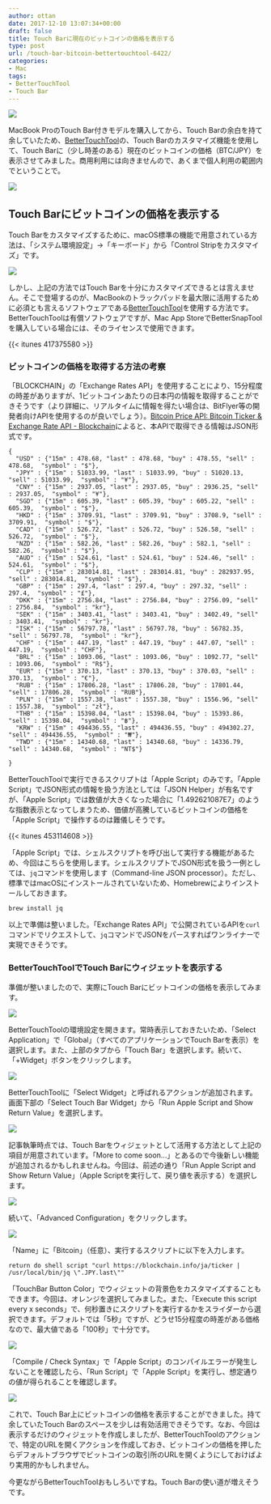 ```yaml
---
author: ottan
date: 2017-12-10 13:07:34+00:00
draft: false
title: Touch Barに現在のビットコインの価格を表示する
type: post
url: /touch-bar-bitcoin-bettertouchtool-6422/
categories:
- Mac
tags:
- BetterTouchTool
- Touch Bar
---
```


![](/uploads/2017/12/171210-5a2d24593d82c.jpg)

MacBook ProのTouch Bar付きモデルを購入してから、Touch Barの余白を持て余していたため、[BetterTouchTool](https://www.boastr.net/)の、Touch Barのカスタマイズ機能を使用して、Touch Barに（少し時差のある）現在のビットコインの価格（BTC/JPY）を表示させてみました。商用利用には向きませんので、あくまで個人利用の範囲内でということで。

![](/uploads/2017/12/171210-5a2d2509269e8.png)

## Touch Barにビットコインの価格を表示する

Touch Barをカスタマイズするために、macOS標準の機能で用意されている方法は、「システム環境設定」→「キーボード」から「Control Stripをカスタマイズ」です。

![](/uploads/2017/12/171210-5a2d2750424db.png)

しかし、上記の方法ではTouch Barを十分にカスタマイズできるとは言えません。そこで登場するのが、MacBookのトラックパッドを最大限に活用するために必須とも言えるソフトウェアである[BetterTouchTool](https://www.boastr.net/)を使用する方法です。BetterTouchToolは有償ソフトウェアですが、Mac App StoreでBetterSnapToolを購入している場合には、そのライセンスで使用できます。

{{< itunes 417375580 >}}

### ビットコインの価格を取得する方法の考察

「BLOCKCHAIN」の「Exchange Rates API」を使用することにより、15分程度の時差がありますが、1ビットコインあたりの日本円の情報を取得することができそうです（より詳細に、リアルタイムに情報を得たい場合は、BitFlyer等の開発者向けAPIを使用するのが良いでしょう）。[Bitcoin Price API: Bitcoin Ticker & Exchange Rate API - Blockchain](https://blockchain.info/api/exchange_rates_api)によると、本APIで取得できる情報はJSON形式です。

    {
      "USD" : {"15m" : 478.68, "last" : 478.68, "buy" : 478.55, "sell" : 478.68,  "symbol" : "$"},
      "JPY" : {"15m" : 51033.99, "last" : 51033.99, "buy" : 51020.13, "sell" : 51033.99,  "symbol" : "¥"},
      "CNY" : {"15m" : 2937.05, "last" : 2937.05, "buy" : 2936.25, "sell" : 2937.05,  "symbol" : "¥"},
      "SGD" : {"15m" : 605.39, "last" : 605.39, "buy" : 605.22, "sell" : 605.39,  "symbol" : "$"},
      "HKD" : {"15m" : 3709.91, "last" : 3709.91, "buy" : 3708.9, "sell" : 3709.91,  "symbol" : "$"},
      "CAD" : {"15m" : 526.72, "last" : 526.72, "buy" : 526.58, "sell" : 526.72,  "symbol" : "$"},
      "NZD" : {"15m" : 582.26, "last" : 582.26, "buy" : 582.1, "sell" : 582.26,  "symbol" : "$"},
      "AUD" : {"15m" : 524.61, "last" : 524.61, "buy" : 524.46, "sell" : 524.61,  "symbol" : "$"},
      "CLP" : {"15m" : 283014.81, "last" : 283014.81, "buy" : 282937.95, "sell" : 283014.81,  "symbol" : "$"},
      "GBP" : {"15m" : 297.4, "last" : 297.4, "buy" : 297.32, "sell" : 297.4,  "symbol" : "£"},
      "DKK" : {"15m" : 2756.84, "last" : 2756.84, "buy" : 2756.09, "sell" : 2756.84,  "symbol" : "kr"},
      "SEK" : {"15m" : 3403.41, "last" : 3403.41, "buy" : 3402.49, "sell" : 3403.41,  "symbol" : "kr"},
      "ISK" : {"15m" : 56797.78, "last" : 56797.78, "buy" : 56782.35, "sell" : 56797.78,  "symbol" : "kr"},
      "CHF" : {"15m" : 447.19, "last" : 447.19, "buy" : 447.07, "sell" : 447.19,  "symbol" : "CHF"},
      "BRL" : {"15m" : 1093.06, "last" : 1093.06, "buy" : 1092.77, "sell" : 1093.06,  "symbol" : "R$"},
      "EUR" : {"15m" : 370.13, "last" : 370.13, "buy" : 370.03, "sell" : 370.13,  "symbol" : "€"},
      "RUB" : {"15m" : 17806.28, "last" : 17806.28, "buy" : 17801.44, "sell" : 17806.28,  "symbol" : "RUB"},
      "PLN" : {"15m" : 1557.38, "last" : 1557.38, "buy" : 1556.96, "sell" : 1557.38,  "symbol" : "zł"},
      "THB" : {"15m" : 15398.04, "last" : 15398.04, "buy" : 15393.86, "sell" : 15398.04,  "symbol" : "฿"},
      "KRW" : {"15m" : 494436.55, "last" : 494436.55, "buy" : 494302.27, "sell" : 494436.55,  "symbol" : "₩"},
      "TWD" : {"15m" : 14340.68, "last" : 14340.68, "buy" : 14336.79, "sell" : 14340.68,  "symbol" : "NT$"}

    }

BetterTouchToolで実行できるスクリプトは「Apple Script」のみです。「Apple Script」でJSON形式の情報を扱う方法としては「JSON Helper」が有名ですが、「Apple Script」では数値が大きくなった場合に「1.492621087E7」のような指数表示となってしまうため、価値が高騰しているビットコインの価格を「Apple Script」で操作するのは難儀しそうです。

{{< itunes 453114608 >}}

「Apple Script」では、シェルスクリプトを呼び出して実行する機能があるため、今回はこちらを使用します。シェルスクリプトでJSON形式を扱う一例としては、`jq`コマンドを使用します（Command-line JSON processor）。ただし、標準ではmacOSにインストールされていないため、Homebrewによりインストールしておきます。

    brew install jq

以上で準備は整いました。「Exchange Rates API」で公開されているAPIを`curl`コマンドでリクエストして、`jq`コマンドでJSONをパースすればワンライナーで実現できそうです。

### BetterTouchToolでTouch Barにウィジェットを表示する

準備が整いましたので、実際にTouch Barにビットコインの価格を表示してみます。

![](/uploads/2017/12/171210-5a2d2463b049c.png)

BetterTouchToolの環境設定を開きます。常時表示しておきたいため、「Select Application」で「Global」（すべてのアプリケーションでTouch Barを表示）を選択します。また、上部のタブから「Touch Bar」を選択します。続いて、「+Widget」ボタンをクリックします。

![](/uploads/2017/12/171210-5a2d246ac703e.png)

BetterTouchToolに「Select Widget」と呼ばれるアクションが追加されます。画面下部の「Select Touch Bar Widget」から「Run Apple Script and Show Return Value」を選択します。

![](/uploads/2017/12/171210-5a2d247164a59.png)

記事執筆時点では、Touch Barをウィジェットとして活用する方法として上記の項目が用意されています。「More to come soon...」とあるので今後新しい機能が追加されるかもしれませんね。今回は、前述の通り「Run Apple Script and Show Return Value」（Apple Scriptを実行して、戻り値を表示する）を選択します。

![](/uploads/2017/12/171210-5a2d24781c674.png)

続いて、「Advanced Configuration」をクリックします。

![](/uploads/2017/12/171210-5a2d247f8cbad.png)

「Name」に「Bitcoin」（任意）、実行するスクリプトに以下を入力します。

    return do shell script "curl https://blockchain.info/ja/ticker | /usr/local/bin/jq \".JPY.last\""

「TouchBar Button Color」でウィジェットの背景色をカスタマイズすることもできます。今回は、オレンジを選択してみました。また、「Execute this script every x seconds」で、何秒置きにスクリプトを実行するかをスライダーから選択できます。デフォルトでは「5秒」ですが、どうせ15分程度の時差がある価格なので、最大値である「100秒」で十分です。

![](/uploads/2017/12/171210-5a2d2fc72d6ef.png)

「Compile / Check Syntax」で「Apple Script」のコンパイルエラーが発生しないことを確認したら、「Run Script」で「Apple Script」を実行し、想定通りの値が得られることを確認します。

![](/uploads/2017/12/171210-5a2d2509269e8.png)

これで、Touch Bar上にビットコインの価格を表示することができました。持て余していたTouch Barのスペースを少しは有効活用できそうです。なお、今回は表示するだけのウィジェットを作成しましたが、BetterTouchToolのアクションで、特定のURLを開くアクションを作成しておき、ビットコインの価格を押したらデフォルトブラウザでビットコインの取引所のURLを開くようにしておけばより実用的かもしれません。

今更ながらBetterTouchToolおもしろいですね。Touch Barの使い道が増えそうです。
